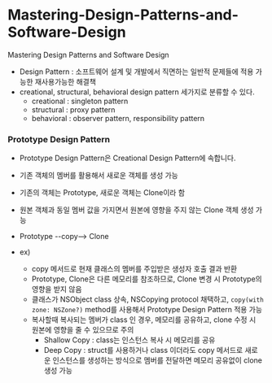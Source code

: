# Mastering-Design-Patterns-and-Software-Design
Mastering Design Patterns and Software Design



- Design Pattern : 소프트웨어 설계 및 개발에서 직면하는 일반적 문제들에 적용 가능한 재사용가능한 해결책
- creational, structural, behavioral design pattern 세가지로 분류할 수 있다.
  - creational : singleton pattern
  - structural : proxy pattern
  - behavioral : observer pattern, responsibility pattern

### Prototype Design Pattern

- Prototype Design Pattern은 Creational Design Pattern에 속합니다.
- 기존 객체의 멤버를 활용해서 새로운 객체를 생성 가능
- 기존의 객체는 Prototype, 새로운 객체는 Clone이라 함
- 원본 객체과 동일 멤버 값을 가지면서 원본에 영향을 주지 않는 Clone 객체 생성 가능
- Prototype --copy--> Clone

- ex)
  - copy 메서드로 현재 클래스의 멤버를 주입받은 생성자 호출 결과 반환
  - Prototype, Clone은 다른 메모리를 참조하므로, Clone 변경 시 Prototype의 영향을 받지 않음
  - 클래스가 NSObject class 상속, NSCopying protocol 채택하고, `copy(with zone: NSZone?)` method를 사용해서 Prototype Design Pattern 적용 가능
  - 복사할때 복사되는 멤버가 class 인 경우, 메모리를 공유하고, clone 수정 시 원본에 영향을 줄 수 있으므로 주의
    - Shallow Copy : class는 인스턴스 복사 시 메모리를 공유
    - Deep Copy : struct를 사용하거나 class 이더라도 copy 메서드로 새로운 인스턴스를 생성하는 방식으로 멤버를 전달하면 메모리 공유없이 clone 생성 가능 
